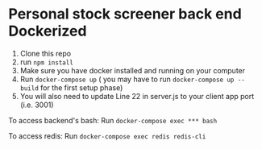# Personal stock screener back end Dockerized

1. Clone this repo
2. run `npm install`
3. Make sure you have docker installed and running on your computer
4. Run `docker-compose up` ( you may have to run `docker-compose up --build` for the first setup phase)
5. You will also need to update Line 22 in server.js to your client app port (i.e. 3001)


To access backend's bash:
Run `docker-compose exec *** bash`

To access redis:
Run `docker-compose exec redis redis-cli`



